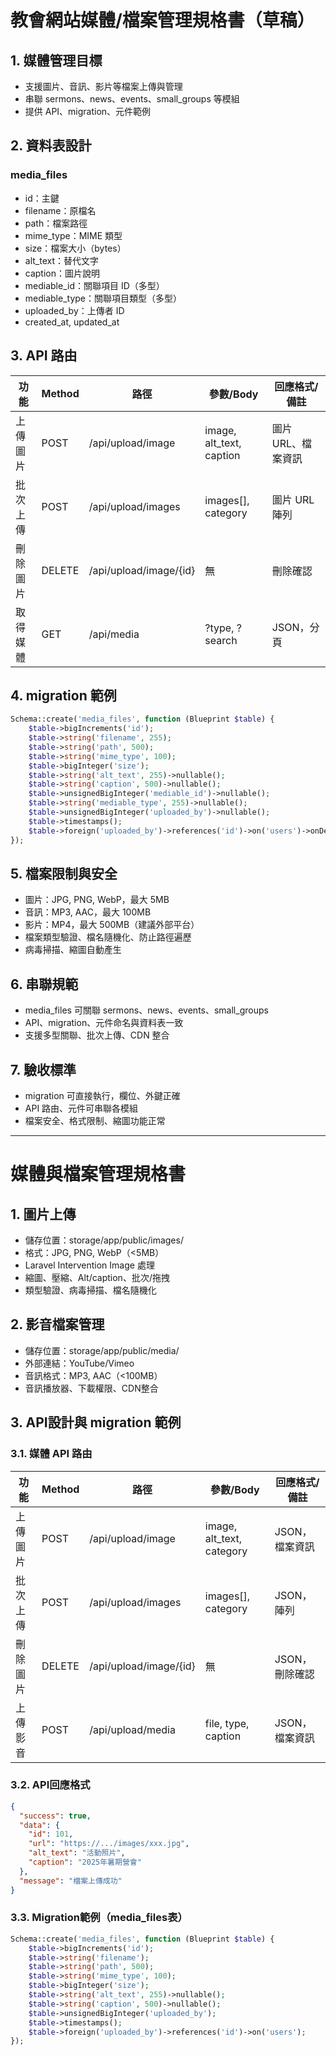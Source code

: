 # 教會網站媒體/檔案管理規格書（草稿）

## 1. 媒體管理目標
- 支援圖片、音訊、影片等檔案上傳與管理
- 串聯 sermons、news、events、small_groups 等模組
- 提供 API、migration、元件範例

## 2. 資料表設計
### media_files
- id：主鍵
- filename：原檔名
- path：檔案路徑
- mime_type：MIME 類型
- size：檔案大小（bytes）
- alt_text：替代文字
- caption：圖片說明
- mediable_id：關聯項目 ID（多型）
- mediable_type：關聯項目類型（多型）
- uploaded_by：上傳者 ID
- created_at, updated_at

## 3. API 路由
| 功能         | Method | 路徑                  | 參數/Body                | 回應格式/備註           |
|--------------|--------|-----------------------|--------------------------|-------------------------|
| 上傳圖片     | POST   | /api/upload/image     | image, alt_text, caption | 圖片 URL、檔案資訊      |
| 批次上傳     | POST   | /api/upload/images    | images[], category       | 圖片 URL 陣列           |
| 刪除圖片     | DELETE | /api/upload/image/{id}| 無                       | 刪除確認                |
| 取得媒體     | GET    | /api/media            | ?type, ?search           | JSON，分頁              |

## 4. migration 範例
```php
Schema::create('media_files', function (Blueprint $table) {
    $table->bigIncrements('id');
    $table->string('filename', 255);
    $table->string('path', 500);
    $table->string('mime_type', 100);
    $table->bigInteger('size');
    $table->string('alt_text', 255)->nullable();
    $table->string('caption', 500)->nullable();
    $table->unsignedBigInteger('mediable_id')->nullable();
    $table->string('mediable_type', 255)->nullable();
    $table->unsignedBigInteger('uploaded_by')->nullable();
    $table->timestamps();
    $table->foreign('uploaded_by')->references('id')->on('users')->onDelete('set null');
});
```

## 5. 檔案限制與安全
- 圖片：JPG, PNG, WebP，最大 5MB
- 音訊：MP3, AAC，最大 100MB
- 影片：MP4，最大 500MB（建議外部平台）
- 檔案類型驗證、檔名隨機化、防止路徑遍歷
- 病毒掃描、縮圖自動產生

## 6. 串聯規範
- media_files 可關聯 sermons、news、events、small_groups
- API、migration、元件命名與資料表一致
- 支援多型關聯、批次上傳、CDN 整合

## 7. 驗收標準
- migration 可直接執行，欄位、外鍵正確
- API 路由、元件可串聯各模組
- 檔案安全、格式限制、縮圖功能正常

---

# 媒體與檔案管理規格書

## 1. 圖片上傳
- 儲存位置：storage/app/public/images/
- 格式：JPG, PNG, WebP（<5MB）
- Laravel Intervention Image 處理
- 縮圖、壓縮、Alt/caption、批次/拖拽
- 類型驗證、病毒掃描、檔名隨機化

## 2. 影音檔案管理
- 儲存位置：storage/app/public/media/
- 外部連結：YouTube/Vimeo
- 音訊格式：MP3, AAC（<100MB）
- 音訊播放器、下載權限、CDN整合

## 3. API設計與 migration 範例

### 3.1. 媒體 API 路由
| 功能         | Method | 路徑                  | 參數/Body                | 回應格式/備註           |
|--------------|--------|-----------------------|--------------------------|-------------------------|
| 上傳圖片     | POST   | /api/upload/image     | image, alt_text, category| JSON，檔案資訊         |
| 批次上傳     | POST   | /api/upload/images    | images[], category       | JSON，陣列             |
| 刪除圖片     | DELETE | /api/upload/image/{id}| 無                      | JSON，刪除確認         |
| 上傳影音     | POST   | /api/upload/media     | file, type, caption      | JSON，檔案資訊         |

### 3.2. API回應格式
```json
{
  "success": true,
  "data": {
    "id": 101,
    "url": "https://.../images/xxx.jpg",
    "alt_text": "活動照片",
    "caption": "2025年暑期營會"
  },
  "message": "檔案上傳成功"
}
```

### 3.3. Migration範例（media_files表）
```php
Schema::create('media_files', function (Blueprint $table) {
    $table->bigIncrements('id');
    $table->string('filename');
    $table->string('path', 500);
    $table->string('mime_type', 100);
    $table->bigInteger('size');
    $table->string('alt_text', 255)->nullable();
    $table->string('caption', 500)->nullable();
    $table->unsignedBigInteger('uploaded_by');
    $table->timestamps();
    $table->foreign('uploaded_by')->references('id')->on('users');
});
```
